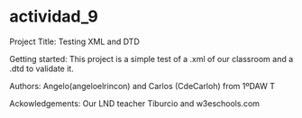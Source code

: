 # actividad_9
 
Project Title: Testing XML and DTD

Getting started: This project is a simple test of a .xml of our classroom and a .dtd to validate it.

Authors: Angelo(angeloelrincon) and Carlos (CdeCarloh) from 1ºDAW T

Ackowledgements: Our LND teacher Tiburcio and w3eschools.com